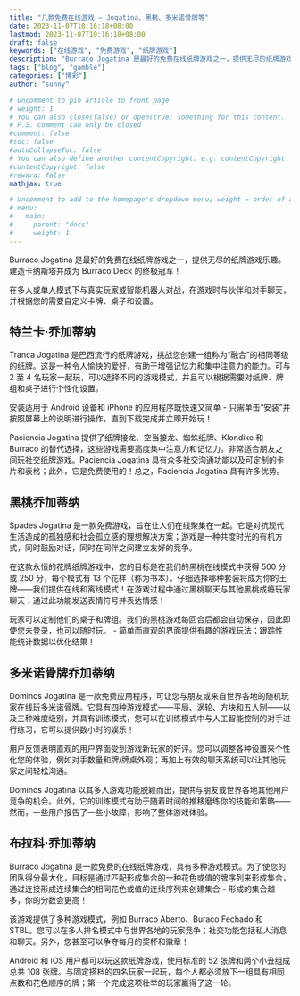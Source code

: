 ```yaml
---
title: "几款免费在线游戏 – Jogatina、黑桃、多米诺骨牌等"
date: 2023-11-07T10:16:18+08:00
lastmod: 2023-11-07T10:16:18+08:00
draft: false
keywords: ["在线游戏", "免费游戏", "纸牌游戏"]
description: "Burraco Jogatina 是最好的免费在线纸牌游戏之一，提供无尽的纸牌游戏乐趣。建造卡纳斯塔并成为 Burraco Deck 的终极冠军！在多人或单人模式下与真实玩家或智能机器人对战，在游戏时与伙伴和对手聊天，并根据您的需要自定义卡牌、桌子和设置。"
tags: ["blog", "gamble"]
categories: ["博彩"]
author: "sunny"

# Uncomment to pin article to front page
# weight: 1
# You can also close(false) or open(true) something for this content.
# P.S. comment can only be closed
#comment: false
#toc: false
#autoCollapseToc: false
# You can also define another contentCopyright. e.g. contentCopyright: "This is another copyright."
#contentCopyright: false
#reward: false
mathjax: true

# Uncomment to add to the homepage's dropdown menu; weight = order of article
# menu:
#   main:
#     parent: "docs"
#     weight: 1
---
```


Burraco Jogatina 是最好的免费在线纸牌游戏之一，提供无尽的纸牌游戏乐趣。建造卡纳斯塔并成为 Burraco Deck 的终极冠军！

在多人或单人模式下与真实玩家或智能机器人对战，在游戏时与伙伴和对手聊天，并根据您的需要自定义卡牌、桌子和设置。

## 特兰卡·乔加蒂纳 ##
Tranca Jogatina 是巴西流行的纸牌游戏，挑战您创建一组称为“融合”的相同等级的纸牌。这是一种令人愉快的爱好，有助于增强记忆力和集中注意力的能力。可与 2 至 4 名玩家一起玩，可以选择不同的游戏模式，并且可以根据需要对纸牌、牌组和桌子进行个性化设置。

安装适用于 Android 设备和 iPhone 的应用程序既快速又简单 - 只需单击“安装”并按照屏幕上的说明进行操作，直到下载完成并立即开始玩！

Paciencia Jogatina 提供了纸牌接龙、空当接龙、蜘蛛纸牌、Klondike 和 Burraco 的替代选择，这些游戏需要高度集中注意力和记忆力。非常适合朋友之间玩社交纸牌游戏。Paciencia Jogatina 具有众多社交沟通功能以及可定制的卡片和表格；此外，它是免费使用的！总之，Paciencia Jogatina 具有许多优势。

## 黑桃乔加蒂纳 ##
Spades Jogatina 是一款免费游戏，旨在让人们在线聚集在一起。它是对抗现代生活造成的孤独感和社会孤立感的理想解决方案；游戏是一种共度时光的有机方式，同时鼓励对话，同时在同伴之间建立友好的竞争。

在这款永恒的花牌纸牌游戏中，您的目标是在我们的黑桃在线模式中获得 500 分或 250 分，每个模式有 13 个花样（称为书本）。仔细选择哪种套装将成为你的王牌——我们提供在线和离线模式！在游戏过程中通过黑桃聊天与其他黑桃成瘾玩家聊天；通过此功能发送表情符号并表达情感！

玩家可以定制他们的桌子和牌组。我们的黑桃游戏每回合后都会自动保存，因此即使您未登录，也可以随时玩。 - 简单而直观的界面提供有趣的游戏玩法；跟踪性能统计数据以优化结果！

## 多米诺骨牌乔加蒂纳 ##
Dominos Jogatina 是一款免费应用程序，可让您与朋友或来自世界各地的随机玩家在线玩多米诺骨牌。它具有四种游戏模式——平局、涡轮、方块和五人制——以及三种难度级别，并具有训练模式，您可以在训练模式中与人工智能控制的对手进行练习，它可以提供数小时的娱乐！

用户反馈表明直观的用户界面受到游戏新玩家的好评。您可以调整各种设置来个性化您的体验，例如对手数量和牌/牌桌外观；再加上有效的聊天系统可以让其他玩家之间轻松沟通。

Dominos Jogatina 以其多人游戏功能脱颖而出，提供与朋友或世界各地其他用户竞争的机会。此外，它的训练模式有助于随着时间的推移磨练你的技能和策略——然而，一些用户报告了一些小故障，影响了整体游戏体验。

## 布拉科·乔加蒂纳 ##
Burraco Jogatina 是一款免费的在线纸牌游戏，具有多种游戏模式。为了使您的团队得分最大化，目标是通过匹配形成集合的一种花色或值的牌序列来形成集合，通过连接形成连续集合的相同花色或值的连续序列来创建集合 - 形成的集合越多，你的分数会更高！

该游戏提供了多种游戏模式，例如 Burraco Aberto、Buraco Fechado 和 STBL。您可以在多人排名模式中与世界各地的玩家竞争；社交功能包括私人消息和聊天。另外，您甚至可以争夺每月的奖杯和徽章！

Android 和 iOS 用户都可以玩这款纸牌游戏，使用标准的 52 张牌和两个小丑组成总共 108 张牌。与固定搭档的四名玩家一起玩，每个人都必须放下一组具有相同点数和花色顺序的牌；第一个完成这项壮举的玩家赢得了这一轮。

